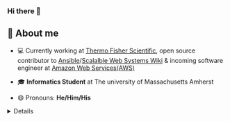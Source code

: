 ### Hi there 👋

## 📖 About me

- 💻 Currently working at [Thermo Fisher Scientific](https://github.com/thermofisher), open source contributor to [Ansible](https://github.com/ansible/ansible)/[Scalalble Web Systems Wiki](https://github.com/scalable-web-systems) & incoming software engineer at [Amazon Web Services(AWS)](https://github.com/aws)

- 🎓 **Informatics Student** at The university of Massachusetts Amherst

- 😄 Pronouns: **He/Him/His**

<details>
    <a href="https://github.com/DenverCoder1/github-readme-streak-stats"><img alt="arihantbansal's GitHub Streak" src="https://github-readme-streak-stats.herokuapp.com/?user=abhinavtripathy&theme=prussian" /></a>
</details>


<!--
**abhinavtripathy/abhinavtripathy** is a ✨ _special_ ✨ repository because its `README.md` (this file) appears on your GitHub profile.

Here are some ideas to get you started:

- 🔭 I’m currently working on ...
- 🌱 I’m currently learning ...
- 👯 I’m looking to collaborate on ...
- 🤔 I’m looking for help with ...
- 💬 Ask me about ...
- 📫 How to reach me: ...
- 😄 Pronouns: ...
- ⚡ Fun fact: ...
-->
<!-- 
I am junior at [UMass Amherst](https://www.umass.edu/) where I am pursuing my interest of technolgy.  
-->
